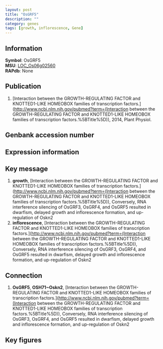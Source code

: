```yaml
---
layout: post
title: "OsGRF5"
description: ""
category: genes
tags: [growth, inflorescence, Gene]
---
```


## Information
__Symbol__: OsGRF5  
__MSU__: [LOC_Os06g02560](http://rice.plantbiology.msu.edu/cgi-bin/ORF_infopage.cgi?orf=LOC_Os06g02560)  
__RAPdb__: None  

## Publication
1. [Interaction between the GROWTH-REGULATING FACTOR and KNOTTED1-LIKE HOMEOBOX families of transcription factors.](http://www.ncbi.nlm.nih.gov/pubmed?term=(Interaction between the GROWTH-REGULATING FACTOR and KNOTTED1-LIKE HOMEOBOX families of transcription factors.%5BTitle%5D)), 2014, Plant Physiol.

## Genbank accession number

## Expression information

## Key message
1. __growth__, [Interaction between the GROWTH-REGULATING FACTOR and KNOTTED1-LIKE HOMEOBOX families of transcription factors.](http://www.ncbi.nlm.nih.gov/pubmed?term=(Interaction between the GROWTH-REGULATING FACTOR and KNOTTED1-LIKE HOMEOBOX families of transcription factors.%5BTitle%5D)),  Conversely, RNA interference silencing of OsGRF3, OsGRF4, and OsGRF5 resulted in dwarfism, delayed growth and inflorescence formation, and up-regulation of Oskn2
2. __inflorescence__, [Interaction between the GROWTH-REGULATING FACTOR and KNOTTED1-LIKE HOMEOBOX families of transcription factors.](http://www.ncbi.nlm.nih.gov/pubmed?term=(Interaction between the GROWTH-REGULATING FACTOR and KNOTTED1-LIKE HOMEOBOX families of transcription factors.%5BTitle%5D)),  Conversely, RNA interference silencing of OsGRF3, OsGRF4, and OsGRF5 resulted in dwarfism, delayed growth and inflorescence formation, and up-regulation of Oskn2

## Connection
1. __OsGRF5__, __OSH71~Oskn2__, [Interaction between the GROWTH-REGULATING FACTOR and KNOTTED1-LIKE HOMEOBOX families of transcription factors.](http://www.ncbi.nlm.nih.gov/pubmed?term=(Interaction between the GROWTH-REGULATING FACTOR and KNOTTED1-LIKE HOMEOBOX families of transcription factors.%5BTitle%5D)),  Conversely, RNA interference silencing of OsGRF3, OsGRF4, and OsGRF5 resulted in dwarfism, delayed growth and inflorescence formation, and up-regulation of Oskn2

## Key figures


